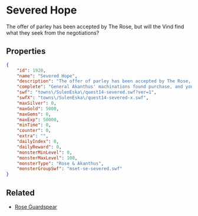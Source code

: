# Severed Hope

The offer of parley has been accepted by The Rose, but will the Vind find what they seek from the negotiations?

## Properties

```json
{
    "id": 1920,
    "name": "Severed Hope",
    "description": "The offer of parley has been accepted by The Rose, but will the Vind find what they seek from the negotiations?",
    "complete": "General Akanthus' machinations found purchase, and you have been found wanting. With any hope of friendly peace in shambles, what's next for the Vind?",
    "swf": "towns\/SulenEska\/quest14-severed.swf?ver=1",
    "swfX": "towns\/SulenEska\/quest14-severed-x.swf",
    "maxSilver": 0,
    "maxGold": 5000,
    "maxGems": 0,
    "maxExp": 50000,
    "minTime": 0,
    "counter": 0,
    "extra": "",
    "dailyIndex": 0,
    "dailyReward": 0,
    "monsterMinLevel": 0,
    "monsterMaxLevel": 100,
    "monsterType": "Rose & Akanthus",
    "monsterGroupSwf": "mset-se-severed.swf"
}
```

## Related

- [Rose Guardspear](../items/20796-rose-guardspear.md)

